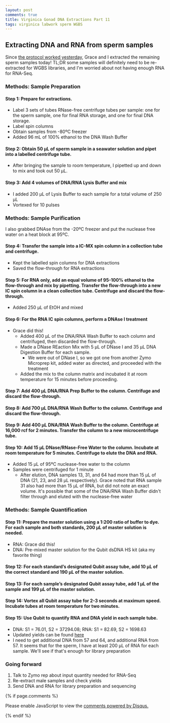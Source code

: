 ```yaml
---
layout: post
comments: true
title: Virginica Gonad DNA Extractions Part 11
tags: virginica labwork sperm WGBS
---
```


## Extracting DNA and RNA from sperm samples

Since [the protocol worked yesterday](https://yaaminiv.github.io/Virginica-Gonad-DNA-Extractions-Part10/), Grace and I extracted the remaining sperm samples today! TL;DR some samples will definitely need to be re-extracted for WGBS libraries, and I'm worried about not having enough RNA for RNA-Seq.

### Methods: Sample Preparation

#### Step 1: Prepare for extractions.

- Label 3 sets of tubes RNase-free centrifuge tubes per sample: one for the sperm sample, one for final RNA storage, and one for final DNA storage.
- Label spin columns
- Obtain samples from -80ºC freezer
- Added 96 mL of 100% ethanol to the DNA Wash Buffer

#### Step 2: Obtain 50 µL of sperm sample in a seawater solution and pipet into a labelled centrifuge tube.

- After bringing the sample to room temperature, I pipetted up and down to mix and took out 50 µL.

#### Step 3: Add 4 volumes of DNA/RNA Lysis Buffer and mix

- I added 200 µL of Lysis Buffer to each sample for a total volume of 250 µL
- Vortexed for 10 pulses

### Methods: Sample Purification

I also grabbed DNAse from the -20ºC freezer and put the nuclease free water on a heat block at 95ºC.

#### Step 4: Transfer the sample into a IC-MX spin column in a collection tube and centrifuge. 

- Kept the labelled spin columns for DNA extractions
- Saved the flow-through for RNA extractions

#### Step 5: For RNA only, add an equal volume of 95-100% ethanol to the flow-through and mix by pipetting. Transfer the flow-through into a new IC spin column in a clean collection tube. Centrifuge and discard the flow-through.

- Added 250 µL of EtOH and mixed

#### Step 6: For the RNA IC spin columns, perform a DNAse I treatment

- Grace did this! 
  - Added 400 µL of the DNA/RNA Wash Buffer to each column and centrifuged, then discarded the flow-through. 
  - Made a DNase REaction Mix with 5 µL of DNase I and 35 µL DNA Digestion Buffer for each sample. 
    - We were out of DNase I, so we got one from another Zymo Microprep kit, added water as directed, and proceeded with the treatment
  - Added the mix to the column matrix and incubated it at room temperature for 15 minutes before proceeding.

#### Step 7: Add 400 µL DNA/RNA Prep Buffer to the column. Centrifuge and discard the flow-through.

#### Step 8: Add 700 µL DNA/RNA Wash Buffer to the column. Centrifuge and discard the flow-through.

#### Step 9: Add 400 µL DNA/RNA Wash Buffer to the column. Centrifuge at 16,000 rcf for 2 minutes. Transfer the column to a new microcentrifuge tube.

#### Step 10: Add 15 µL DNase/RNase-Free Water to the column. Incubate at room temperature for 5 minutes. Centrifuge to elute the DNA and RNA.

- Added 15 µL of 95ºC nuclease-free water to the column
- Samples were centrifuged for 1 minute
  - After elution, DNA samples 13, 31, and 64 had more than 15 µL of DNA (21, 23, and 28 µL respectively). Grace noted that RNA sample 31 also had more than 15 µL of RNA, but did not note an exact volume. It's possible that some of the DNA/RNA Wash Buffer didn't filter through and eluted with the nuclease-free water 

### Methods: Sample Quantification

#### Step 11: Prepare the master solution using a 1:200 ratio of buffer to dye. For each sample and both standards, 200 µL of master solution is needed.

- RNA: Grace did this!
- DNA: Pre-mixed master solution for the Qubit dsDNA HS kit (aka my favorite thing)

#### Step 12: For each standard’s designated Qubit assay tube, add 10 µL of the correct standard and 190 µL of the master solution.

#### Step 13: For each sample’s designated Qubit assay tube, add 1 µL of the sample and 199 µL of the master solution. 

#### Step 14: Vortex all Qubit assay tube for 2-3 seconds at maximum speed. Incubate tubes at room temperature for two minutes.

#### Step 15: Use Qubit to quantify RNA and DNA yield in each sample tube.

- DNA: S1 = 76.01, S2 = 37294.08; RNA: S1 = 82.69, S2 = 1698.63
- Updated yields can be found [here](https://github.com/RobertsLab/project-oyster-comparative-omics/blob/master/metadata/Virginica-Adult-DNA-RNA-Extractions.csv)
- I need to get additional DNA from 57 and 64, and additional RNA from 57. It seems that for the sperm, I have at least 200 µL of RNA for each sample. We'll see if that's enough for library preparation

### Going forward

1. Talk to Zymo rep about input quantity needed for RNA-Seq
2. Re-extract male samples and check yields
5. Send DNA and RNA for library preparation and sequencing

{% if page.comments %}

<div id="disqus_thread"></div>
<script>

/**
*  RECOMMENDED CONFIGURATION VARIABLES: EDIT AND UNCOMMENT THE SECTION BELOW TO INSERT DYNAMIC VALUES FROM YOUR PLATFORM OR CMS.
*  LEARN WHY DEFINING THESE VARIABLES IS IMPORTANT: https://disqus.com/admin/universalcode/#configuration-variables*/
/*
var disqus_config = function () {
this.page.url = PAGE_URL;  // Replace PAGE_URL with your page's canonical URL variable
this.page.identifier = PAGE_IDENTIFIER; // Replace PAGE_IDENTIFIER with your page's unique identifier variable
};
*/
(function() { // DON'T EDIT BELOW THIS LINE
var d = document, s = d.createElement('script');
s.src = 'https://the-responsible-grad-student.disqus.com/embed.js';
s.setAttribute('data-timestamp', +new Date());
(d.head || d.body).appendChild(s);
})();
</script>
<noscript>Please enable JavaScript to view the <a href="https://disqus.com/?ref_noscript">comments powered by Disqus.</a></noscript>

{% endif %}

<script id="dsq-count-scr" src="//the-responsible-grad-student.disqus.com/count.js" async></script>
